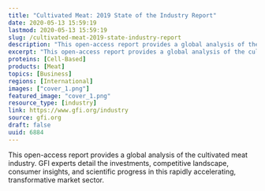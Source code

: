 ```yaml
---
title: "Cultivated Meat: 2019 State of the Industry Report"
date: 2020-05-13 15:59:19
lastmod: 2020-05-13 15:59:19
slug: /cultivated-meat-2019-state-industry-report
description: "This open-access report provides a global analysis of the cultivated meat industry. GFI experts detail the investments, competitive landscape, consumer insights, and scientific progress in this rapidly accelerating, transformative market sector."
excerpt: "This open-access report provides a global analysis of the cultivated meat industry. GFI experts detail the investments, competitive landscape, consumer insights, and scientific progress in this rapidly accelerating, transformative market sector."
proteins: [Cell-Based]
products: [Meat]
topics: [Business]
regions: [International]
images: ["cover_1.png"]
featured_image: "cover_1.png"
resource_type: [industry]
link: https://www.gfi.org/industry
source: gfi.org
draft: false
uuid: 6884
---
```

This open-access report provides a global analysis of the cultivated
meat industry. GFI experts detail the investments, competitive
landscape, consumer insights, and scientific progress in this rapidly
accelerating, transformative market sector.
